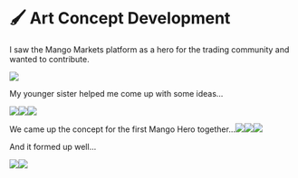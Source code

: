 # 🖌 Art Concept Development

I saw the Mango Markets platform as a hero for the trading community and wanted to contribute.

![](<../.gitbook/assets/image (15) (1) (1) (1).png>)

My younger sister helped me come up with some ideas...

![](<../.gitbook/assets/image (16) (1) (1) (1) (1).png>)![](<../.gitbook/assets/image (1).png>)![](<../.gitbook/assets/image (17) (1) (1).png>)

We came up the concept for the first Mango Hero together...![](<../.gitbook/assets/early mango 3 (2).jpg>)![](<../.gitbook/assets/early mango.jpg>)![](<../.gitbook/assets/early mango2.jpg>)

And it formed up well...

![](<../.gitbook/assets/mangoo 2c.jpg>)![](<../.gitbook/assets/mangoo 1c.jpg>)
